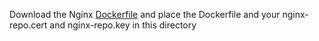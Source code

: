 Download the Nginx [Dockerfile](https://github.com/dockerfile/nginx) and place the Dockerfile and your nginx-repo.cert and nginx-repo.key in this directory